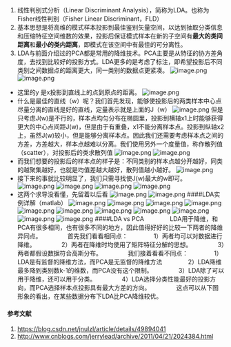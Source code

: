 1. 线性判别式分析（Linear Discriminant Analysis），简称为LDA。也称为Fisher线性判别（Fisher Linear Discriminant，FLD）
2. 基本思想是将高维的模式样本投影到最佳鉴别矢量空间，以达到抽取分类信息和压缩特征空间维数的效果，投影后保证模式样本在新的子空间有**最大的类间距离**和**最小的类内距离**，即模式在该空间中有最佳的可分离性。
3. LDA与前面介绍过的PCA都是常用的降维技术。PCA主要是从特征的协方差角度，去找到比较好的投影方式。LDA更多的是考虑了标注，即希望投影后不同类别之间数据点的距离更大，同一类别的数据点更紧凑。
![image.png](https://upload-images.jianshu.io/upload_images/6634703-357a5a55c5422852.png?imageMogr2/auto-orient/strip%7CimageView2/2/w/1240)
![image.png](https://upload-images.jianshu.io/upload_images/6634703-53112b9ec2d1459c.png?imageMogr2/auto-orient/strip%7CimageView2/2/w/1240)
- 这里的y 是x投影到直线上的点到原点的距离。
![image.png](https://upload-images.jianshu.io/upload_images/6634703-d245084d719b2733.png?imageMogr2/auto-orient/strip%7CimageView2/2/w/1240)
- 什么是最佳的直线（w）呢？我们首先发现，能够使投影后的两类样本中心点尽量分离的直线是好的直线，定量表示就是上面的J（w）
![image.png](https://upload-images.jianshu.io/upload_images/6634703-9ac8d2c637feec15.png?imageMogr2/auto-orient/strip%7CimageView2/2/w/1240)
但是只考虑J(w)是不行的，样本点均匀分布在椭圆里，投影到横轴x1上时能够获得更大的中心点间距J(w)，但是由于有重叠，x1不能分离样本点。投影到纵轴x2上，虽然J(w)较小，但是能够分离样本点。因此我们还需要考虑样本点之间的方差，方差越大，样本点越难以分离。我们使用另外一个度量值，称作散列值（scatter），对投影后的类求散列值
![image.png](https://upload-images.jianshu.io/upload_images/6634703-ac6731ca0d6dc603.png?imageMogr2/auto-orient/strip%7CimageView2/2/w/1240)
![image.png](https://upload-images.jianshu.io/upload_images/6634703-265d0c4977b0c47e.png?imageMogr2/auto-orient/strip%7CimageView2/2/w/1240)
-  而我们想要的投影后的样本点的样子是：不同类别的样本点越分开越好，同类的越聚集越好，也就是均值差越大越好，散列值越小越好。
![image.png](https://upload-images.jianshu.io/upload_images/6634703-22cb623a8d448699.png?imageMogr2/auto-orient/strip%7CimageView2/2/w/1240)
-  接下来的事就比较明显了，我们只需寻找使J(w)最大的w即可。
![image.png](https://upload-images.jianshu.io/upload_images/6634703-1ac57a90a62eb86c.png?imageMogr2/auto-orient/strip%7CimageView2/2/w/1240)
![image.png](https://upload-images.jianshu.io/upload_images/6634703-068cb499d089bf3f.png?imageMogr2/auto-orient/strip%7CimageView2/2/w/1240)
![image.png](https://upload-images.jianshu.io/upload_images/6634703-008efcb48b11ac77.png?imageMogr2/auto-orient/strip%7CimageView2/2/w/1240)
![image.png](https://upload-images.jianshu.io/upload_images/6634703-aeb47dfc3adc9025.png?imageMogr2/auto-orient/strip%7CimageView2/2/w/1240)
- 这两个求导没看懂，先留着以后看
![image.png](https://upload-images.jianshu.io/upload_images/6634703-ba166608d0a149f9.png?imageMogr2/auto-orient/strip%7CimageView2/2/w/1240)
![image.png](https://upload-images.jianshu.io/upload_images/6634703-812867879e7b761f.png?imageMogr2/auto-orient/strip%7CimageView2/2/w/1240)
####LDA实例详解（matlab）
![image.png](https://upload-images.jianshu.io/upload_images/6634703-bdf36298e13c3706.png?imageMogr2/auto-orient/strip%7CimageView2/2/w/1240)
![image.png](https://upload-images.jianshu.io/upload_images/6634703-dfd1d90678a5ba1d.png?imageMogr2/auto-orient/strip%7CimageView2/2/w/1240)
![image.png](https://upload-images.jianshu.io/upload_images/6634703-1578cd92f0bfeac5.png?imageMogr2/auto-orient/strip%7CimageView2/2/w/1240)
![image.png](https://upload-images.jianshu.io/upload_images/6634703-f451dfa220592638.png?imageMogr2/auto-orient/strip%7CimageView2/2/w/1240)
![image.png](https://upload-images.jianshu.io/upload_images/6634703-c5baa5ac8dc6a607.png?imageMogr2/auto-orient/strip%7CimageView2/2/w/1240)
![image.png](https://upload-images.jianshu.io/upload_images/6634703-ce3a6640b630610d.png?imageMogr2/auto-orient/strip%7CimageView2/2/w/1240)
![image.png](https://upload-images.jianshu.io/upload_images/6634703-af19e8ac0bb90465.png?imageMogr2/auto-orient/strip%7CimageView2/2/w/1240)
![image.png](https://upload-images.jianshu.io/upload_images/6634703-dc686e242393c266.png?imageMogr2/auto-orient/strip%7CimageView2/2/w/1240)
![image.png](https://upload-images.jianshu.io/upload_images/6634703-4acc86139c49947b.png?imageMogr2/auto-orient/strip%7CimageView2/2/w/1240)
![image.png](https://upload-images.jianshu.io/upload_images/6634703-d3a8848b10aff609.png?imageMogr2/auto-orient/strip%7CimageView2/2/w/1240)
![image.png](https://upload-images.jianshu.io/upload_images/6634703-5376ad6fbd981ad8.png?imageMogr2/auto-orient/strip%7CimageView2/2/w/1240)
####LDA vs PCA
　　　　LDA用于降维，和PCA有很多相同，也有很多不同的地方，因此值得好好的比较一下两者的降维异同点。
　　　　首先我们看看相同点：
　　　　1）两者均可以对数据进行降维。
　　　　2）两者在降维时均使用了矩阵特征分解的思想。
　　　　3）两者都假设数据符合高斯分布。
　　　　我们接着看看不同点：
　　　　1）LDA是有监督的降维方法，而PCA是无监督的降维方法
　　　　2）LDA降维最多降到类别数k-1的维数，而PCA没有这个限制。
　　　　3）LDA除了可以用于降维，还可以用于分类。
　　　　4）LDA选择分类性能最好的投影方向，而PCA选择样本点投影具有最大方差的方向。
　　　　这点可以从下图形象的看出，在某些数据分布下LDA比PCA降维较优。
#### 参考文献
1. https://blog.csdn.net/jnulzl/article/details/49894041
2. http://www.cnblogs.com/jerrylead/archive/2011/04/21/2024384.html

